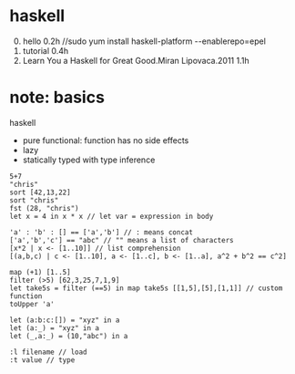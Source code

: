 # haskell

0. hello 0.2h //sudo yum install haskell-platform --enablerepo=epel
1. tutorial 0.4h 
2. Learn You a Haskell for Great Good.Miran Lipovaca.2011 1.1h

# note: basics

haskell
- pure functional: function has no side effects
- lazy
- statically typed with type inference

~~~~
5+7
"chris"
sort [42,13,22]
sort "chris"  
fst (28, "chris")
let x = 4 in x * x // let var = expression in body 

'a' : 'b' : [] == ['a','b'] // : means concat
['a','b','c'] == "abc" // "" means a list of characters
[x*2 | x <- [1..10]] // list comprehension
[(a,b,c) | c <- [1..10], a <- [1..c], b <- [1..a], a^2 + b^2 == c^2]

map (+1) [1..5]
filter (>5) [62,3,25,7,1,9]
let take5s = filter (==5) in map take5s [[1,5],[5],[1,1]] // custom function
toUpper 'a'

let (a:b:c:[]) = "xyz" in a
let (a:_) = "xyz" in a
let (_,a:_) = (10,"abc") in a 

:l filename // load
:t value // type
~~~~
